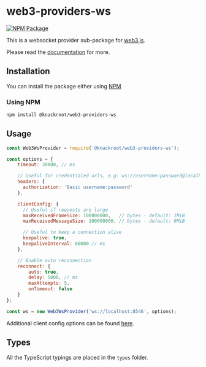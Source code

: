 # web3-providers-ws

[![NPM Package][npm-image]][npm-url]

This is a websocket provider sub-package for [web3.js][repo].

Please read the [documentation][docs] for more.

## Installation

You can install the package either using [NPM](https://www.npmjs.com/package/@knackroot/web3-providers-ws) 

### Using NPM

```bash
npm install @knackroot/web3-providers-ws
```

## Usage

```js
const Web3WsProvider = require('@knackroot/web3-providers-ws');

const options = {
    timeout: 30000, // ms

    // Useful for credentialed urls, e.g: ws://username:password@localhost:8546
    headers: {
      authorization: 'Basic username:password'
    },

    clientConfig: {
      // Useful if requests are large
      maxReceivedFrameSize: 100000000,   // bytes - default: 1MiB
      maxReceivedMessageSize: 100000000, // bytes - default: 8MiB

      // Useful to keep a connection alive
      keepalive: true,
      keepaliveInterval: 60000 // ms
    },

    // Enable auto reconnection
    reconnect: {
        auto: true,
        delay: 5000, // ms
        maxAttempts: 5,
        onTimeout: false
    }
};

const ws = new Web3WsProvider('ws://localhost:8546', options);
```

Additional client config options can be found [here](https://github.com/theturtle32/WebSocket-Node/blob/v1.0.31/docs/WebSocketClient.md#client-config-options).

## Types

All the TypeScript typings are placed in the `types` folder.

[docs]: http://web3js.readthedocs.io/en/1.0/
[repo]: https://github.com/ethereum/web3.js
[npm-image]: https://img.shields.io/npm/v/web3-providers-ws.svg
[npm-url]: https://www.npmjs.com/package/@knackroot/web3-providers-ws
